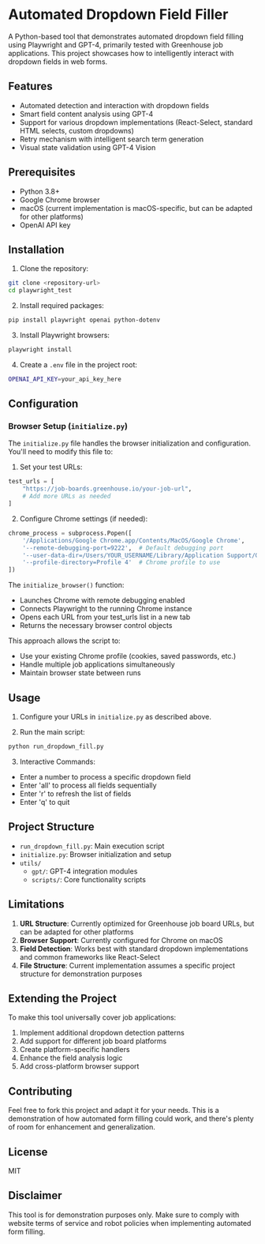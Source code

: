 # Automated Dropdown Field Filler

A Python-based tool that demonstrates automated dropdown field filling using Playwright and GPT-4, primarily tested with Greenhouse job applications. This project showcases how to intelligently interact with dropdown fields in web forms.

## Features

- Automated detection and interaction with dropdown fields
- Smart field content analysis using GPT-4
- Support for various dropdown implementations (React-Select, standard HTML selects, custom dropdowns)
- Retry mechanism with intelligent search term generation
- Visual state validation using GPT-4 Vision

## Prerequisites

- Python 3.8+
- Google Chrome browser
- macOS (current implementation is macOS-specific, but can be adapted for other platforms)
- OpenAI API key

## Installation

1. Clone the repository:

```bash
git clone <repository-url>
cd playwright_test
```

2. Install required packages:

```bash
pip install playwright openai python-dotenv
```

3. Install Playwright browsers:

```bash
playwright install
```

4. Create a `.env` file in the project root:

```bash
OPENAI_API_KEY=your_api_key_here
```

## Configuration

### Browser Setup (`initialize.py`)

The `initialize.py` file handles the browser initialization and configuration. You'll need to modify this file to:

1. Set your test URLs:

```python
test_urls = [
    "https://job-boards.greenhouse.io/your-job-url",
    # Add more URLs as needed
]
```

2. Configure Chrome settings (if needed):

```python
chrome_process = subprocess.Popen([
    '/Applications/Google Chrome.app/Contents/MacOS/Google Chrome',
    '--remote-debugging-port=9222',  # Default debugging port
    '--user-data-dir=/Users/YOUR_USERNAME/Library/Application Support/Google/Chrome',
    '--profile-directory=Profile 4'  # Chrome profile to use
])
```

The `initialize_browser()` function:

- Launches Chrome with remote debugging enabled
- Connects Playwright to the running Chrome instance
- Opens each URL from your test_urls list in a new tab
- Returns the necessary browser control objects

This approach allows the script to:

- Use your existing Chrome profile (cookies, saved passwords, etc.)
- Handle multiple job applications simultaneously
- Maintain browser state between runs

## Usage

1. Configure your URLs in `initialize.py` as described above.

2. Run the main script:

```bash
python run_dropdown_fill.py
```

3. Interactive Commands:

- Enter a number to process a specific dropdown field
- Enter 'all' to process all fields sequentially
- Enter 'r' to refresh the list of fields
- Enter 'q' to quit

## Project Structure

- `run_dropdown_fill.py`: Main execution script
- `initialize.py`: Browser initialization and setup
- `utils/`
  - `gpt/`: GPT-4 integration modules
  - `scripts/`: Core functionality scripts

## Limitations

1. **URL Structure**: Currently optimized for Greenhouse job board URLs, but can be adapted for other platforms
2. **Browser Support**: Currently configured for Chrome on macOS
3. **Field Detection**: Works best with standard dropdown implementations and common frameworks like React-Select
4. **File Structure**: Current implementation assumes a specific project structure for demonstration purposes

## Extending the Project

To make this tool universally cover job applications:

1. Implement additional dropdown detection patterns
2. Add support for different job board platforms
3. Create platform-specific handlers
4. Enhance the field analysis logic
5. Add cross-platform browser support

## Contributing

Feel free to fork this project and adapt it for your needs. This is a demonstration of how automated form filling could work, and there's plenty of room for enhancement and generalization.

## License

MIT

## Disclaimer

This tool is for demonstration purposes only. Make sure to comply with website terms of service and robot policies when implementing automated form filling.
